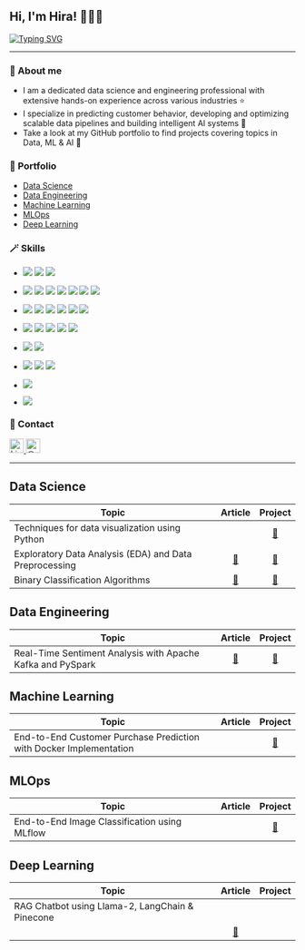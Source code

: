 ##  Hi, I'm Hira! 👩🏻‍💻

[![Typing SVG](https://readme-typing-svg.demolab.com?font=Dancing+Script&size=27&pause=1000&color=FFA2DC&multiline=false&random=false&width=400&height=40&lines=Data+Scientist+%E2%80%A2+Data+Engineer)](https://git.io/typing-svg)

---

### 🦄 About me
- I am a dedicated data science and engineering professional with extensive hands-on experience across various industries ⭐️ 
- I specialize in predicting customer behavior, developing and optimizing scalable data pipelines and building intelligent AI systems  🔎
- Take a look at my GitHub portfolio to find projects covering topics in Data, ML & AI 🤖

### 💼 Portfolio 
- [Data Science](#ds)
- [Data Engineering](#de)
- [Machine Learning](#ml)
- [MLOps](#mlops)
- [Deep Learning](#dl)

### 🪄 Skills
- ![](https://img.shields.io/badge/Language-Python-informational??style=for-the-badge&color=pink)
![](https://img.shields.io/badge/R-informational??style=for-the-badge&color=pink)
![](https://img.shields.io/badge/SQL-informational??style=for-the-badge&color=pink)

- ![](https://img.shields.io/badge/Python%20Libraries-scikit--learn-informational??style=for-the-badge&color=pink)
![](https://img.shields.io/badge/PySpark-informational??style=for-the-badge&color=pink)
![](https://img.shields.io/badge/NumPy-informational??style=for-the-badge&color=pink)
![](https://img.shields.io/badge/Pandas-informational??style=for-the-badge&color=pink)
![](https://img.shields.io/badge/PyTorch-informational??style=for-the-badge&color=pink)
![](https://img.shields.io/badge/TensorFlow-informational??style=for-the-badge&color=pink)
![](https://img.shields.io/badge/Keras-informational??style=for-the-badge&color=pink)

- [![](https://img.shields.io/badge/Data%20Visualization-Matplotlib-informational??style=for-the-badge&color=pink)](#)
[![](https://img.shields.io/badge/Seaborn-informational??style=for-the-badge&color=pink)](#)
[![](https://img.shields.io/badge/Plotly-informational??style=for-the-badge&color=pink)](#)
[![](https://img.shields.io/badge/ggplot2-informational??style=for-the-badge&color=pink)](#)
[![](https://img.shields.io/badge/Power%20BI-informational??style=for-the-badge&color=pink)](#)
[![](https://img.shields.io/badge/Tableau-informational??style=for-the-badge&color=pink)](#)

- [![](https://img.shields.io/badge/Databases-MySQL-informational??style=for-the-badge&color=pink)](#)
[![](https://img.shields.io/badge/PostgreSQL-informational??style=for-the-badge&color=pink)](#)
[![](https://img.shields.io/badge/Teradata-informational??style=for-the-badge&color=pink)](#)
[![](https://img.shields.io/badge/MongoDB-informational??style=for-the-badge&color=pink)](#)
[![](https://img.shields.io/badge/Pinecone-informational??style=for-the-badge&color=pink)](#)

- [![](https://img.shields.io/badge/Big%20Data-Apache%20Spark-informational??style=for-the-badge&color=pink)](#)
[![](https://img.shields.io/badge/-Apache%20Kafka-informational??style=for-the-badge&color=pink)](#)

- [![](https://img.shields.io/badge/Tools%20&%20Utilities-Git-informational??style=for-the-badge&color=pink)](#)
[![](https://img.shields.io/badge/Docker-informational??style=for-the-badge&color=pink)](#)
[![](https://img.shields.io/badge/DVC-informational??style=for-the-badge&color=pink)](#)

- [![](https://img.shields.io/badge/MLOps-MLflow-informational??style=for-the-badge&color=pink)](#)

- [![](https://img.shields.io/badge/Cloud-AWS-informational??style=for-the-badge&color=pink)](#)

### 💬 Contact
<p align="left">
  <a href="https://www.linkedin.com/in/hirakram/" target="_blank" rel="noreferrer">
    <img src="https://upload.wikimedia.org/wikipedia/commons/e/e9/Linkedin_icon.svg" width="25" height="25" alt="LinkedIn" />
  </a>
  <a href="https://medium.com/@hirakram" target="_blank" rel="noreferrer">
    <img align="top" src="https://upload.wikimedia.org/wikipedia/commons/e/ec/Medium_logo_Monogram.svg" alt="@hirakram" height="25" width="25" />
  </a>
</p>


[//]: # (<hr style="border: 2px solid grey;" />)


___

<a name="ds"></a>
## Data Science 
| Topic                                                  | Article                                                                                                                        | Project |
|--------------------------------------------------------|--------------------------------------------------------------------------------------------------------------------------------------|-------------|
| Techniques for data visualization using Python         |                                                       |    <center>   [🔗](https://github.com/h-i-r/Data-Visualization-Techniques) |
| Exploratory Data Analysis (EDA) and Data Preprocessing |<center> [📖](https://medium.com/towards-artificial-intelligence/titanic-survival-prediction-i-bf5a04afff46)                                  | <center>[🔗](https://github.com/h-i-r/EDA-Preprocessing-for-ML-models) |
| Binary Classification Algorithms                       | <center>[📖](https://medium.com/towards-artificial-intelligence/titanic-survival-prediction-ii-551a9b44efa3) |<center> [🔗](https://github.com/h-i-r/Classification-Algorithms) |

<a name="de"></a>
## Data Engineering 
| Topic                                                      | Article                                                                                                                     | Project                                                                       |
|------------------------------------------------------------|-----------------------------------------------------------------------------------------------------------------------------------|-------------------------------------------------------------------------------|
| Real-Time Sentiment Analysis with Apache Kafka and PySpark | <center> [📖](https://medium.com/towards-artificial-intelligence/real-time-sentiment-analysis-with-kafka-and-pyspark-145cd2338455) | <center> [🔗](https://github.com/h-i-r/Data-Streaming-with-Kafka-and-PySpark) |


<a name="ml"></a>
## Machine Learning
| Topic                                                                                                 | Article                                                                                                                | Project         |
|-------------------------------------------------------------------------------------------------------|-------------------------------------------------------------------------------------------------------------------------------|-----------------|
| End-to-End Customer Purchase Prediction with Docker Implementation | | <center> [🔗](https://github.com/h-i-r/End-to-End-Docker-Implementation-ML-model) |



<a name="mlops"></a>
## MLOps 
| Topic                                                     | Article                                                                                                                | Project         |
|-----------------------------------------------------------|------------------------------------------------------------------------------------------------------------------------------|-----------------|
| End-to-End Image Classification using MLflow |                                                                                  | <center> [🔗](https://github.com/h-i-r/End-To-End-Image-Classification-using-MLflow) |



<a name="dl"></a>
## Deep Learning 
| Topic                                                     | Article                                                                                                                | Project         |
|-----------------------------------------------------------|------------------------------------------------------------------------------------------------------------------------------|-----------------|
| RAG Chatbot using Llama-2, LangChain & Pinecone
 |                                                                                  | <center> [🔗](https://github.com/h-i-r/RAG-Chatbot-using-Llama-2-LangChain-and-Pinecone.git) |



